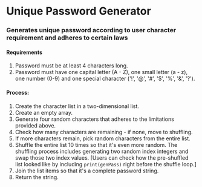 # Unique Password Generator
### Generates unique password according to user character requirement and adheres to certain laws

#### Requirements
1. Password must be at least 4 characters long.
2. Password must have one capital letter (A - Z), one small letter (a - z), one number (0-9) and one special character ('!', '@', '#', '$', '%', '&', '?').

#### Process:
1. Create the character list in a two-dimensional list.
2. Create an empty array.
3. Generate four random characters that adheres to the limitations provided above.
4. Check how many characters are remaining - if none, move to shuffling.
5. If more characters remain, pick random characters from the entire list.
6. Shuffle the entire list 10 times so that it's even more random. The shuffling process includes generating two random index integers and swap those two index values. [Users can check how the pre-shuffled list looked like by including `print(genPass)` right before the shuffle loop.]
7. Join the list items so that it's a complete password string.
8. Return the string.
